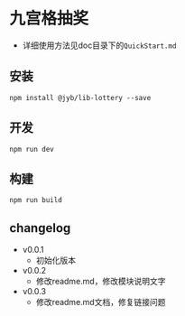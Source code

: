 # 九宫格抽奖
- 详细使用方法见doc目录下的`QuickStart.md`

## 安装

```shell
npm install @jyb/lib-lottery --save
```

## 开发

```shell
npm run dev
```

## 构建

```shell
npm run build
```

## changelog
- v0.0.1
    - 初始化版本
- v0.0.2
    - 修改readme.md，修改模块说明文字
- v0.0.3 
    - 修改readme.md文档，修复链接问题